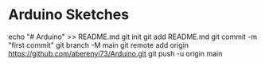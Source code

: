 # Arduino Sketches
echo "# Arduino" >> README.md
git init
git add README.md
git commit -m "first commit"
git branch -M main
git remote add origin https://github.com/aberenyi73/Arduino.git
git push -u origin main
